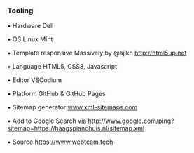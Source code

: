 ### Tooling


• Hardware Dell

• OS Linux Mint

• Template responsive Massively by @ajlkn http://html5up.net

• Language HTML5, CSS3, Javascript

• Editor VSCodium 

• Platform GitHub & GitHub Pages

• Sitemap generator www.xml-sitemaps.com

• Add to Google Search via http://www.google.com/ping?sitemap=https://haagspianohuis.nl/sitemap.xml 

• Source https://www.webteam.tech
